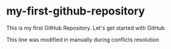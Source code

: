 # my-first-github-repository
This is my first GitHub Repository. Let's get started with GitHub


This line was modified in manually during conflicts resolution
